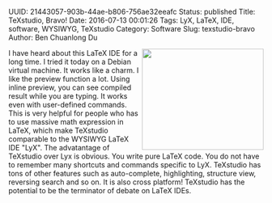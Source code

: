 UUID: 21443057-903b-44ae-b806-756ae32eeafc
Status: published
Title: TeXstudio, Bravo!
Date: 2016-07-13 00:01:26
Tags: LyX, LaTeX, IDE, software, WYSIWYG, TeXstudio
Category: Software
Slug: texstudio-bravo
Author: Ben Chuanlong Du

<img src="http://dclong.github.io/media/bravo/bravo.jpg" height="200" width="240" align="right"/>

I have heard about this LaTeX IDE for a long time. I
tried it today on a Debian virtual machine. It works like a charm. I like the preview
function a lot. Using inline preview, you can see compiled result while you are
typing. It works even with user-defined commands. 
This is very helpful for people who has to use massive math expression in
LaTeX, which make TeXstudio comparable to the WYSIWYG LaTeX IDE "LyX". The
advatantage of TeXstudio over Lyx is obvious. You write pure LaTeX code. You
do not have to remember many shortcuts and commands specific to LyX. TeXstudio has
tons of other features such as auto-complete, highlighting, structure view, reversing
search and so on. It is also cross platform! TeXstudio has the potential to be
the terminator of debate on LaTeX IDEs. 
